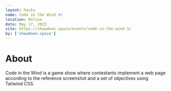 ```yaml
---
layout: hacks
name: Code in the Wind #1
location: Online
date: May 17, 2022
site: https://showdown.space/events/code-in-the-wind-1/
by: ['showdown.space']
---
```


# About

Code in the Wind is a game show where contestants implement a web page according to the reference screenshot and a set of objectives using Tailwind CSS.
